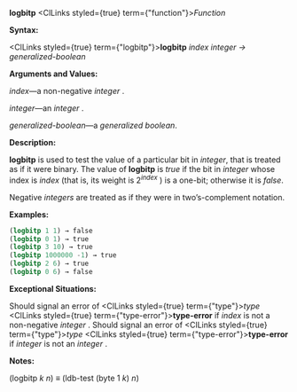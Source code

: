 **logbitp** <ClLinks styled={true} term={"function"}><i>Function</i></ClLinks> 



**Syntax:** 



<ClLinks styled={true} term={"logbitp"}><b>logbitp</b></ClLinks> *index integer → generalized-boolean* 



**Arguments and Values:** 



*index*—a non-negative *integer* . 



*integer*—an *integer* . 



*generalized-boolean*—a *generalized boolean*. 







 



 



**Description:** 



<b>logbitp</b> is used to test the value of a particular bit in <i>integer</i>, that is treated as if it were binary. The value of <b>logbitp</b> is <i>true</i> if the bit in <i>integer</i> whose index is <i>index</i> (that is, its weight is 2<i><sup>index</sup></i> ) is a one-bit; otherwise it is <i>false</i>. 



Negative *integers* are treated as if they were in two’s-complement notation. 



**Examples:**
```lisp
(logbitp 1 1) → false 
(logbitp 0 1) → true 
(logbitp 3 10) → true 
(logbitp 1000000 -1) → true 
(logbitp 2 6) → true 
(logbitp 0 6) → false 
```
**Exceptional Situations:** 



Should signal an error of <ClLinks styled={true} term={"type"}><i>type</i></ClLinks> <ClLinks styled={true} term={"type-error"}><b>type-error</b></ClLinks> if *index* is not a non-negative *integer* . Should signal an error of <ClLinks styled={true} term={"type"}><i>type</i></ClLinks> <ClLinks styled={true} term={"type-error"}><b>type-error</b></ClLinks> if *integer* is not an *integer* . 



**Notes:** 



(logbitp *k n*) *≡* (ldb-test (byte 1 *k*) *n*) 




